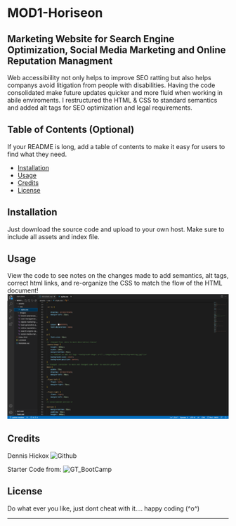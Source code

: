 # MOD1-Horiseon

## Marketing Website for Search Engine Optimization, Social Media Marketing and Online Reputation Managment

Web accessibiility not only helps to improve SEO ratting but also helps companys avoid litigation from people with disabilities. 
Having the code consolidated make future updates quicker and more fluid when working in abile enviroments. 
I restructured the HTML & CSS to standard semantics and added alt tags for SEO optimization and legal requirements.


## Table of Contents (Optional)

If your README is long, add a table of contents to make it easy for users to find what they need.

- [Installation](#installation)
- [Usage](#usage)
- [Credits](#credits)
- [License](#license)

## Installation

Just download the source code and upload to your own host. Make sure to include all assets and index file.

## Usage

View the code to see notes on the changes made to add semantics, alt tags, correct html links, and re-organize the CSS to match the flow of the HTML document!
![CSS Code](assets/images/Screen%20Shot%202022-09-08%20at%2012.04.42%20AM.png)


## Credits

Dennis Hickox ![Github](https://github.com/frozzel)

Starter Code from: ![GT_BootCamp](https://github.com/coding-boot-camp/urban-octo-telegram#code-refactor-starter-code)

## License

Do what ever you like, just dont cheat with it.... happy coding (^o^)

---

